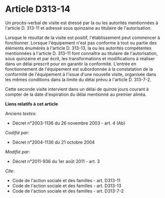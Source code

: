 # Article D313-14

Un procès-verbal de visite est dressé par la ou les autorités mentionnées à l'article D. 313-11 et adressé sous quinzaine au
titulaire de l'autorisation. 

Lorsque le résultat de la visite est positif, l'établissement peut commencer à fonctionner. Lorsque l'équipement n'est pas
conforme à tout ou partie des éléments énumérés à l'article D. 313-13, la ou les autorités compétentes mentionnées à
l'article D. 313-11 font connaître au titulaire de l'autorisation, sous quinzaine et par écrit, les transformations et
modifications à réaliser dans un délai prescrit pour en garantir la conformité. L'entrée en fonctionnement de l'équipement
est subordonnée à la constatation de la conformité de l'équipement à l'issue d'une nouvelle visite, organisée dans les mêmes
conditions dans la limite du délai prévu à l'article D. 313-7-2. 

Cette seconde visite intervient dans un délai de quinze jours courant à compter de la date d'expiration du délai mentionné au
premier alinéa.

**Liens relatifs à cet article**

_Anciens textes_:

  - Décret n°2003-1136 du 26 novembre 2003 - art. 4 (Ab)

_Codifié par_:

  - Décret n°2004-1136 du 21 octobre 2004

_Modifié par_:

  - Décret n°2011-936 du 1er août 2011 - art. 3

_Cite_:

  - Code de l'action sociale et des familles - art. D313-11
  - Code de l'action sociale et des familles - art. D313-13
  - Code de l'action sociale et des familles - art. D313-7-2
